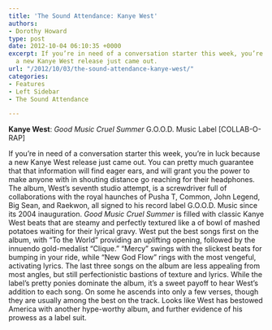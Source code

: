 ```yaml
---
title: 'The Sound Attendance: Kanye West'
authors:
- Dorothy Howard
type: post
date: 2012-10-04 06:10:35 +0000
excerpt: If you’re in need of a conversation starter this week, you’re in luck because
  a new Kanye West release just came out.
url: "/2012/10/03/the-sound-attendance-kanye-west/"
categories:
- Features
- Left Sidebar
- The Sound Attendance

---
```

**Kanye West**: _Good Music Cruel Summer_ G.O.O.D. Music Label [COLLAB-O-RAP]

If you’re in need of a conversation starter this week, you’re in luck because a new Kanye West release just came out. You can pretty much guarantee that that information will find eager ears, and will grant you the power to make anyone with in shouting distance go reaching for their headphones. The album, West’s seventh studio attempt, is a screwdriver full of collaborations with the royal haunches of Pusha T, Common, John Legend, Big Sean, and Raekwon, all signed to his record label G.O.O.D. Music since its 2004 inauguration. _Good Music Cruel Summer_ is filled with classic Kanye West beats that are steamy and perfectly textured like a of bowl of mashed potatoes waiting for their lyrical gravy. West put the best songs first on the album, with “To the World” providing an uplifting opening, followed by the innuendo gold-medalist “Clique.” “Mercy” swings with the slickest beats for bumping in your ride, while “New God Flow” rings with the most vengeful, activating lyrics. The last three songs on the album are less appealing from most angles, but still perfectionistic bastions of texture and lyrics. While the label’s pretty ponies dominate the album, it’s a sweet payoff to hear West’s addition to each song. On some he ascends into only a few verses, though they are usually among the best on the track. Looks like West has bestowed America with another hype-worthy album, and further evidence of his prowess as a label suit.
